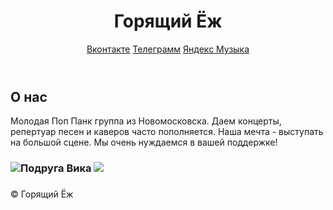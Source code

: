 <html lang="ru">
<head>
  <meta charset="UTF-8">
  <meta name="viewport" content="width=device-width, initial-scale=1.0">
</head>
<body>
  <header>
    <h1>Горящий Ёж</h1>
    <nav>
      <a href="https://vk.com/flame_ej">Вконтакте</a>
      <a href="https://t.me/fire_Ezj">Телеграмм</a>
      <a href="https://music.yandex.ru/artist/22675288">Яндекс Музыка</a>
    </nav>
  </header>

  <section>
    <h2>О нас</h2>
    <p>Молодая Поп Панк группа из Новомосковска. Даем концерты, репертуар песен и каверов часто пополняется. Наша мечта - выступать на большой сцене. Мы очень нуждаемся в вашей поддержке!</p>
<h3> <img src="https://avatars.yandex.net/get-music-content/10960834/11984fa2.a.32484562-1/200x200" alt="Подруга Вика"> <img src="https://avatars.yandex.net/get-music-content/13449652/0e7ed95f.a.33235917-1/200x200" alt"Растворимся в толпе"> <h3/>
  </section>

  <footer>
    &copy; Горящий Ёж
  </footer>
</body>
</html>
